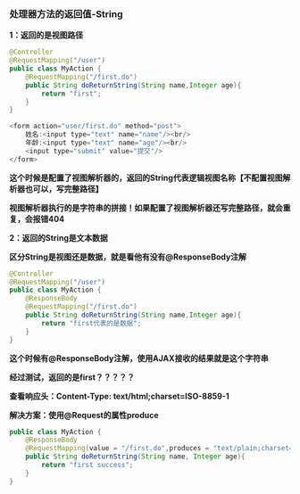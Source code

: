 ### **处理器方法的返回值-String**



**1：返回的是视图路径**

```Java
@Controller
@RequestMapping("/user")
public class MyAction {
    @RequestMapping("/first.do")
    public String doReturnString(String name,Integer age){
        return "first";
    }
}
```

```Java
<form action="user/first.do" method="post">
    姓名:<input type="text" name="name"/><br/>
    年龄:<input type="text" name="age"/><br/>
    <input type="submit" value="提交"/>
</form>
```

**这个时候是配置了视图解析器的，返回的String代表逻辑视图名称【不配置视图解析器也可以，写完整路径】**

**视图解析器执行的是字符串的拼接！如果配置了视图解析器还写完整路径，就会重复，会报错404**





**2：返回的String是文本数据**

**区分String是视图还是数据，就是看他有没有@ResponseBody注解**

```Java
@Controller
@RequestMapping("/user")
public class MyAction {
    @ResponseBody
    @RequestMapping("/first.do")
    public String doReturnString(String name,Integer age){
        return "first代表的是数据";
    }
}
```

**这个时候有@ResponseBody注解，使用AJAX接收的结果就是这个字符串**

**经过测试，返回的是first？？？？？**



**查看响应头：Content-Type: text/html;charset=ISO-8859-1**

**解决方案：使用@Request的属性produce**

```java
public class MyAction {
    @ResponseBody
    @RequestMapping(value = "/first.do",produces = "text/plain;charset=utf-8")
    public String doReturnString(String name, Integer age){
        return "first success";
    }
}
```